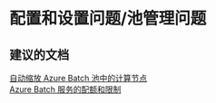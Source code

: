 <properties
    pageTitle="configuration and setup issues/pool management issues"
    description="配置和设置问题/池管理问题"
    service="microsoft.batch"
    resource="batchaccounts"
    authors="aashu"
    displayOrder=""
    selfHelpType="generic"
    supportTopicIds="32392794"
    resourceTags=""
    productPesIds="15614"
    cloudEnvironments="public"
/>


# 配置和设置问题/池管理问题

## **建议的文档**
[自动缩放 Azure Batch 池中的计算节点](https://azure.microsoft.com/documentation/articles/batch-automatic-scaling/)<br>
[Azure Batch 服务的配额和限制](https://azure.microsoft.com/documentation/articles/batch-quota-limit/)



<!--HONumber=Jul16_HO4-->


